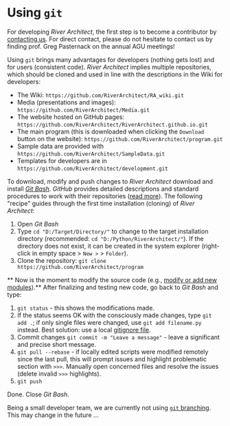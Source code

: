 Using `git`
===========

For developing *River Architect*, the first step is to become a contributor by <a class="page-scroll" href="mailto:river.architect.program@gmail.com">contacting us</a>. For direct contact, please do not hesitate to contact us by finding prof. Greg Pasternack on the annual AGU meetings!

Using `git` brings many advantages for developers (nothing gets lost) and for users (consistent code). *River Architect* implies multiple repositories, which should be cloned and used in line with the descriptions in the Wiki for developers:

-	The Wiki: `https://github.com/RiverArchitect/RA_wiki.git`
-	Media (presentations and images): `https://github.com/RiverArchitect/Media.git`
-	The website hosted on GitHub pages: `https://github.com/RiverArchitect/RiverArchitect.github.io.git`
-	The main program (this is downloaded when clicking the `Download` button on the website): `https://github.com/RiverArchitect/program.git`
-	Sample data are provided with `https://github.com/RiverArchitect/SampleData.git`
-	Templates for developers are in `https://github.com/RiverArchitect/development.git`

To download, modify and push changes to *River Architect* download and install [*Git Bash*](https://git-scm.com/downloads). *GitHub* provides detailed descriptions and standard procedures to work with their repositories ([read more](https://help.github.com/en/articles/cloning-a-repository)). The following "recipe" guides through the first time installation (cloning) of *River Architect*:

1. Open *Git Bash*
1. Type `cd "D:/Target/Directory/"` to change to the target installation directory (recommended: `cd "D:/Python/RiverArchitect/"`). If the directory does not exist, it can be created in the system explorer (right-click in empty space > `New >` > `Folder`).
1. Clone the repository: `git clone https://github.com/RiverArchitect/program`

** Now is the moment to modify the source code (e.g., [modify or add new modules](DevModule#addmod)).** After finalizing and testing new code, go back to *Git Bash* and type:

1. `git status` - this shows the modifications made.
1. If the status seems OK with the consciously made changes, type `git add .`; if only single files were changed, use `git add filename.py` instead. Best solution: use a local [gitignore file](https://help.github.com/en/github/using-git/ignoring-files).
1. Commit changes `git commit -m "Leave a message"` - leave a significant and precise short message.
1. `git pull --rebase` - if locally edited scripts were modified remotely since the last pull, this will prompt issues and highlight problematic section with `>>>`. Manually open concerned files and resolve the issues (delete invalid `>>>` highlights).
1. `git push`

Done. Close *Git Bash*.

Being a small developer team, we are currently not using [`git` branching](https://git-scm.com/book/en/v2/Git-Branching-Branches-in-a-Nutshell). This may change in the future ...




